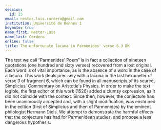 ```yaml
---
session:
  id: 25
email: nestor.luis.cordero@gmail.com
institution: Université de Rennes 1
keynote: true
name_first: Nestor-Luis
name_last: Cordero
online: false
title: The unfortunate lacuna in Parmenides' verse 6.3 DK
---
```

The text we call “Parmenides' Poem” is in fact a collection of nineteen quotations (one hundred and sixty verses) recovered from a lost original. Each word is of vital importance, as is the absence of a word in the case of a lacuna. This work deals precisely with a lacuna in the last hexameter of verse 3 of fragment 6, which can be found in all manuscripts of its source, Simplicius' Commentary on Aristotle's Physics. In order to make the text legible, the first editor of this work (1526) added a clumsy expression, as it did not coincide with the context. Since then, however, the conjecture has been unanimously accepted and, with a slight modification, was enshrined in the edition (first of Simplicius and then of Parmenides) by the eminent philologist Hermann Diels. We attempt to demonstrate the harmful effects that the conjecture has had for Parmenidean studies, and propose a less dangerous hypothesis.
